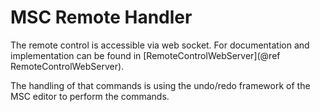# MSC Remote Handler

The remote control is accessible via web socket. For documentation and implementation can be found in [RemoteControlWebServer](@ref RemoteControlWebServer).

The handling of that commands is using the undo/redo framework of the MSC editor to perform the commands.
